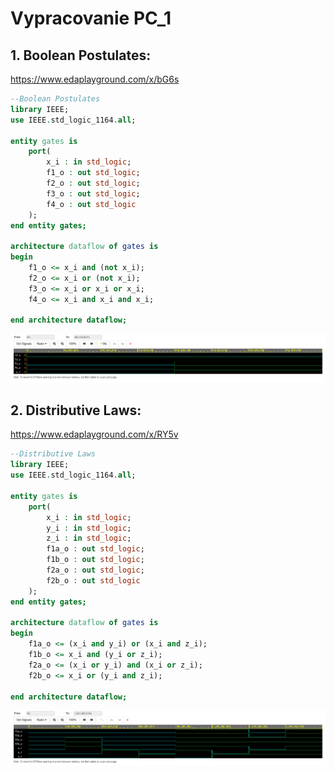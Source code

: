 # Vypracovanie PC_1

## 1. Boolean Postulates:

https://www.edaplayground.com/x/bG6s
```VHDL
--Boolean Postulates
library IEEE;
use IEEE.std_logic_1164.all;

entity gates is
	port(
    	x_i : in std_logic;
        f1_o : out std_logic;
        f2_o : out std_logic;
        f3_o : out std_logic;
        f4_o : out std_logic
    );	
end entity gates;

architecture dataflow of gates is
begin
    f1_o <= x_i and (not x_i);
    f2_o <= x_i or (not x_i);
    f3_o <= x_i or x_i or x_i;
    f4_o <= x_i and x_i and x_i;
    
end architecture dataflow;
```
![](IMAGES/01_boolean_postulates.png)

## 2. Distributive Laws:

https://www.edaplayground.com/x/RY5v
```VHDL
--Distributive Laws
library IEEE;
use IEEE.std_logic_1164.all;

entity gates is
	port(
    	x_i : in std_logic;
        y_i : in std_logic;
        z_i : in std_logic;
        f1a_o : out std_logic;
        f1b_o : out std_logic;
        f2a_o : out std_logic;
        f2b_o : out std_logic
    );	
end entity gates;

architecture dataflow of gates is
begin
    f1a_o <= (x_i and y_i) or (x_i and z_i);
    f1b_o <= x_i and (y_i or z_i);
    f2a_o <= (x_i or y_i) and (x_i or z_i);
    f2b_o <= x_i or (y_i and z_i);
    
end architecture dataflow;
```
![](IMAGES/02_distributive_laws.png)

